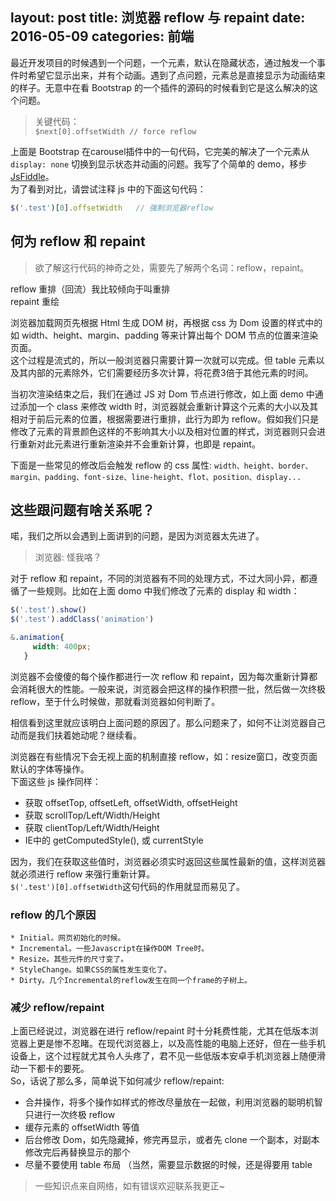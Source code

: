 layout: post
title: 浏览器 reflow 与 repaint
date: 2016-05-09
categories: 前端
---
最近开发项目的时候遇到一个问题，一个元素，默认在隐藏状态，通过触发一个事件时希望它显示出来，并有个动画。遇到了点问题，元素总是直接显示为动画结束的样子。无意中在看 Bootstrap 的一个插件的源码的时候看到它是这么解决的这个问题。  

> 关键代码：  
>  `$next[0].offsetWidth // force reflow`

<!-- more -->

上面是 Bootstrap 在carousel插件中的一句代码，它完美的解决了一个元素从 `display: none` 切换到显示状态并动画的问题。我写了个简单的 demo，移步 [JsFiddle](https://jsfiddle.net/2o7dnep2/)。   
为了看到对比，请尝试注释 js 中的下面这句代码：   
```js
$('.test')[0].offsetWidth	// 强制浏览器reflow
```
## 何为 reflow 和 repaint
> 欲了解这行代码的神奇之处，需要先了解两个名词：reflow，repaint。  

reflow 重排（回流）我比较倾向于叫重排   
repaint 重绘  

浏览器加载网页先根据 Html 生成 DOM 树，再根据 css 为 Dom 设置的样式中的如 width、height、margin、padding 等来计算出每个 DOM 节点的位置来渲染页面。  
这个过程是流式的，所以一般浏览器只需要计算一次就可以完成。但 table 元素以及其内部的元素除外，它们需要经历多次计算，将花费3倍于其他元素的时间。 
 
当初次渲染结束之后，我们在通过 JS 对 Dom 节点进行修改，如上面 demo 中通过添加一个 class 来修改 width 时，浏览器就会重新计算这个元素的大小以及其相对于前后元素的位置，根据需要进行重排，此行为即为 reflow。假如我们只是修改了元素的背景颜色这样的不影响其大小以及相对位置的样式，浏览器则只会进行重新对此元素进行重新渲染并不会重新计算，也即是 repaint。  

下面是一些常见的修改后会触发 reflow 的 css 属性: `width、height、border、margin、padding、font-size、line-height、flot、position、display...` 

## 这些跟问题有啥关系呢？

喏，我们之所以会遇到上面讲到的问题，是因为浏览器太先进了。  
> 浏览器: 怪我咯？

对于 reflow 和 repaint，不同的浏览器有不同的处理方式，不过大同小异，都遵循了一些规则。比如在上面 domo 中我们修改了元素的 display 和 width：
```js
$('.test').show()
$('.test').addClass('animation')
```
```css
&.animation{
     width: 400px;
   }
```
浏览器不会傻傻的每个操作都进行一次 reflow 和 repaint，因为每次重新计算都会消耗很大的性能。一般来说，浏览器会把这样的操作积攒一批，然后做一次终极reflow，至于什么时候做，那就看浏览器如何判断了。  

相信看到这里就应该明白上面问题的原因了。那么问题来了，如何不让浏览器自己动而是我们扶着她动呢？继续看。

浏览器在有些情况下会无视上面的机制直接 reflow，如：resize窗口，改变页面默认的字体等操作。  
下面这些 js 操作同样：
* 获取 offsetTop, offsetLeft, offsetWidth, offsetHeight
* 获取 scrollTop/Left/Width/Height
* 获取 clientTop/Left/Width/Height
* IE中的 getComputedStyle(), 或 currentStyle

因为，我们在获取这些值时，浏览器必须实时返回这些属性最新的值，这样浏览器就必须进行 reflow 来强行重新计算。  
`$('.test')[0].offsetWidth`这句代码的作用就显而易见了。

### reflow 的几个原因

    * Initial。网页初始化的时候。
    * Incremental。一些Javascript在操作DOM Tree时。
    * Resize。其些元件的尺寸变了。
    * StyleChange。如果CSS的属性发生变化了。
    * Dirty。几个Incremental的reflow发生在同一个frame的子树上。

### 减少 reflow/repaint
上面已经说过，浏览器在进行 reflow/repaint 时十分耗费性能，尤其在低版本浏览器上更是惨不忍睹。在现代浏览器上，以及高性能的电脑上还好，但在一些手机设备上，这个过程就尤其令人头疼了，君不见一些低版本安卓手机浏览器上随便滑动一下都卡的要死。  
So，话说了那么多，简单说下如何减少 reflow/repaint:
* 合并操作，将多个操作如样式的修改尽量放在一起做，利用浏览器的聪明机智只进行一次终极 reflow
* 缓存元素的 offsetWidth 等值
* 后台修改 Dom，如先隐藏掉，修完再显示，或者先 clone 一个副本，对副本修改完后再替换显示的那个
* 尽量不要使用 table 布局 （当然，需要显示数据的时候，还是得要用 table




> 一些知识点来自网络，如有错误欢迎联系我更正~